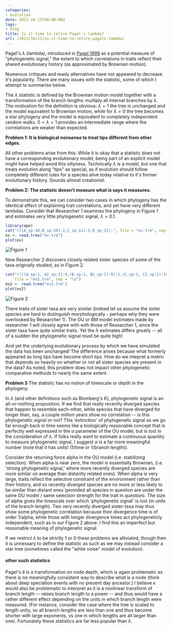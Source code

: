 ```yaml
---
categories:
- evolution
date: 2013-10-11T00:00:00Z
tags:
- blog
title: Is it time to retire Pagel's lambda?
url: /2013/10/11/is-it-time-to-retire-pagels-lambda/
---
```


Pagel's $\lambda$ (lambda), introduced in [Pagel 1999](http://doi.org/10.1038/44766 "Inferring the historical patterns of biological evolution. in Nature.") as a potential measure of "phylogenetic signal," the extent to which correlations in traits reflect their shared evolutionary history (as approximated by Brownian motion).  

Numerous critiques and ready alternatives have not appeared to decrease it's popularity.  There are many issues with the statistic, some of which I attempt to summarise below.  


The $\lambda$ statistic is defined by the Brownian motion model together with a transformation of the branch lengths: multiply all internal branches by $\lambda$.  The motivation for the definition is obvious: $\lambda = 1$ the tree is unchanged and the model equivalent to Brownian motion, while for $\lambda = 0$ the tree becomes a star phylogeny and the model is equivalent to completely independent random walks.  $0 < \lambda < 1$ provides an intermediate range where the correlations are weaker than expected. 

**Problem 1: It is biological nonsense to treat tips different from other edges.**

All other problems arise from this.  While it is okay that a statistic does not have a corresponding evolutionary model, being part of an explicit model might have helped avoid this sillyness. Technically $\lambda$ is a model, but one that treats evolution along "tips" as special, as if evolution should follow completely different rules for a species alive today relative to it's former evolutionary history.  Sounds almost creationist.


**Problem 2: The statistic doesn't measure what is says it measures.**

To demonstrate this, we can consider two cases in which phylogeny has the identical effect of explaining trait correlations, and yet have very different lambdas. Consider that Researcher 1 examines the phylogeny in Figure 1 and estimates very little phylogenetic signal, $\lambda = 0.1$. 


```r
library(ape)
cat("(((A_sp:10,B_sp:10):1,C_sp:11):1,D_sp:12);", file = "ex.tre", sep = "\n")
ex <- read.tree("ex.tre")
plot(ex)
```

![Figure 1](http://farm4.staticflickr.com/3708/10715190003_f2f21044be_o.png) 


Now Researcher 2 discovers closely related sister species of some of the taxa originally studied, as in Figure 2. 


```r
cat("((((A_sp:1, A2_sp:1):9,(B_sp:1, B2_sp:1):9):1,(C_sp:1, C2_sp:1):10):1,(D_sp:1, D2_sp:1):11);", 
    file = "ex2.tre", sep = "\n")
ex2 <- read.tree("ex2.tre")
plot(ex2)
```

![Figure 2](http://farm6.staticflickr.com/5482/10715001046_f914f6ecee_o.png) 


There traits of sister taxa are very similar (indeed let us assume the sister species are hard to distinguish morphologically - perhaps why they were overlooked by Researcher 1).  The OU or BM model estimates made by researcher 1 will closely agree with with those of Researcher 1, since the sister taxa have quite similar traits.  Yet the $\lambda$ estimates differs greatly -- all of a sudden the phylogenetic signal must be quite high!  

And yet the underlying evolutionary process by which we have simulated the data has been unchanged!  The difference arises because what formerly appeared as long tips have become short tips.  How do we intepret a metric that depends so heavily on whether or not all sister species are present in the data?  As noted, this problem does not impact other phylogenetic comparative methods to nearly the same extent.  


**Problem 3** The statistic has no notion of timescale or depth in the phylogeny.  

In $\lambda$ (and other definitions such as Blomberg's K), phylogenetic signal is an all-or-nothing proposition.  If we find that  really recently diverged species that happen to resemble each-other, while species that have diverged for longer than, say, a couple million years show no correlation -- is this phylogenetic signal or not?  This 'extinction' of phylogenetic signal as we go far enough back in time seems like a biologically reasonable concept that is perfectly well expressed in the $\alpha$ parameter of the OU model, but is lost in the consideration of $\lambda$.  If folks really want to estimate a continuous quantity to measure phylogenetic signal, I suggest $\alpha$ is a far more meaningful number (note that it has units! (1/time or 1/branch length)).  


Consider the returning force alpha in the OU model (i.e. stabilizing selection).  When alpha is near zero, the model is essentially Brownian, (i.e. 'strong phylogenetic signal,' where more recently diverged species are more similar on average than distantly related ones).  When alpha is very large, traits reflect the selective constraint of the environment rather than their history, and so recently diverged species are no more or less likely to be similar than distant ones (provided all species in question are under the same OU model / same selection strength for the trait in question).  The size of alpha gives the timescale over which 'phylogenetic signal' is lost (in units of the branch length).  Two very recently diverged sister-taxa may thus show some phylogenetic correlation because their divergence time is of order 1/alpha, while those with longer divergence times act phylogeneticly independent, such as in our Figure 2 above.  I find this an imperfect but reasonable meaning of phylogenetic signal.  




If we restrict $\lambda$ to be strictly 1 or 0 these problems are alliviated, though then it is unnessary to define the statistic as such as we may instead consider a star tree (sometimes called the "white noise" model of evolution).   

#### other such statistics 

Pagel's $\delta$ is a transformation on node depth, which is again problematic as there is no meaningfully consistent way to describe what is a node (think about deep speciation events with no present day ancestor.)    I believe $\kappa$ would also be problematic to interpret as it is a nonlinear transform of branch length -- raises branch length to a power -- and thus would have a rather different effect depending on the units in which branch length were measured.  (For instance, consider the case where the tree is scaled to length unity, so all branch lengths are less than one and thus become shorter with large exponents, vs one in which lengths are all larger than one).  Fortunately these statistics are far less popular than $\lambda$. 


